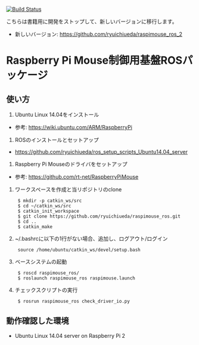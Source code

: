 [![Build Status](https://travis-ci.org/ryuichiueda/raspimouse_ros.svg?branch=master)](https://travis-ci.org/ryuichiueda/raspimouse_ros)

こちらは書籍用に開発をストップして、新しいバージョンに移行します。

* 新しいバージョン: https://github.com/ryuichiueda/raspimouse_ros_2

# Raspberry Pi Mouse制御用基盤ROSパッケージ

## 使い方

1. Ubuntu Linux 14.04をインストール
  - 参考: https://wiki.ubuntu.com/ARM/RaspberryPi
1. ROSのインストールとセットアップ
  - https://github.com/ryuichiueda/ros_setup_scripts_Ubuntu14.04_server
1. Raspberry Pi Mouseのドライバをセットアップ
  - 参考: https://github.com/rt-net/RaspberryPiMouse 
1. ワークスペースを作成と当リポジトリのclone

        $ mkdir -p catkin_ws/src
        $ cd ~/catkin_ws/src
        $ catkin_init_workspace
        $ git clone https://github.com/ryuichiueda/raspimouse_ros.git
        $ cd ..
        $ catkin_make

1. ~/.bashrcに以下の1行がない場合、追加し、ログアウト/ログイン

        source /home/ubuntu/catkin_ws/devel/setup.bash

1. ベースシステムの起動

        $ roscd raspimouse_ros/
        $ roslaunch raspimouse_ros raspimouse.launch 

1. チェックスクリプトの実行

        $ rosrun raspimouse_ros check_driver_io.py 



## 動作確認した環境

- Ubuntu Linux 14.04 server on Raspberry Pi 2
